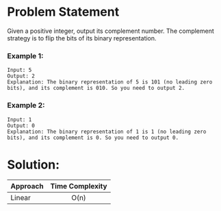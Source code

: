 # Problem Statement

Given a positive integer, output its complement number. The complement strategy is to flip the bits of its binary representation.

 

### Example 1:

```
Input: 5
Output: 2
Explanation: The binary representation of 5 is 101 (no leading zero bits), and its complement is 010. So you need to output 2.
```

### Example 2:

```
Input: 1
Output: 0
Explanation: The binary representation of 1 is 1 (no leading zero bits), and its complement is 0. So you need to output 0.
```

# Solution:

| Approach        | Time Complexity |
| ------------- |:-------------:|
| Linear | O(n) |
